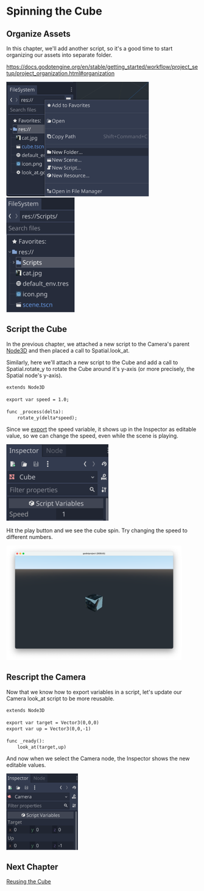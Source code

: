 # Spinning the Cube

## Organize Assets

In this chapter, we'll add another script, so it's a good time to start organizing our assets into separate folder.

https://docs.godotengine.org/en/stable/getting_started/workflow/project_setup/project_organization.html#organization

<img src="images/newfolder.png" height="300">
<img src="images/scriptsfolder.png" height="300">

## Script the Cube

In the previous chapter, we attached a new script to the Camera's parent [Node3D](https://docs.godotengine.org/en/latest/tutorials/3d/introduction_to_3d.html#node3d-node) and then placed a call to Spatial.look_at.

Similarly, here we'll attach a new script to the Cube and add a call to Spatial.rotate_y to rotate the Cube around it's y-axis (or more precisely, the Spatial node's y-axis).

```gdscript
extends Node3D

export var speed = 1.0;

func _process(delta):
	rotate_y(delta*speed);
```

Since we [export](https://docs.godotengine.org/en/stable/getting_started/scripting/gdscript/gdscript_exports.html) the speed variable, it shows up in the Inspector as editable value, so we can change the speed, even while the scene is playing.

<img src="images/cubespeed.png" height="200">

Hit the play button and we see the cube spin. Try changing the speed to different numbers.

<img src="images/cuberotate.png" height="300">

## Rescript the Camera

Now that we know how to export variables in a script, let's update our Camera look_at script to be more reusable.

```gdscript
extends Node3D

export var target = Vector3(0,0,0)
export var up = Vector3(0,0,-1)

func _ready():
	look_at(target,up)
```

And now when we select the Camera node, the Inspector shows the new editable values.

<img src="images/camerainspect.png" height="200">

## Next Chapter

[Reusing the Cube](../chapter07/README.md)
